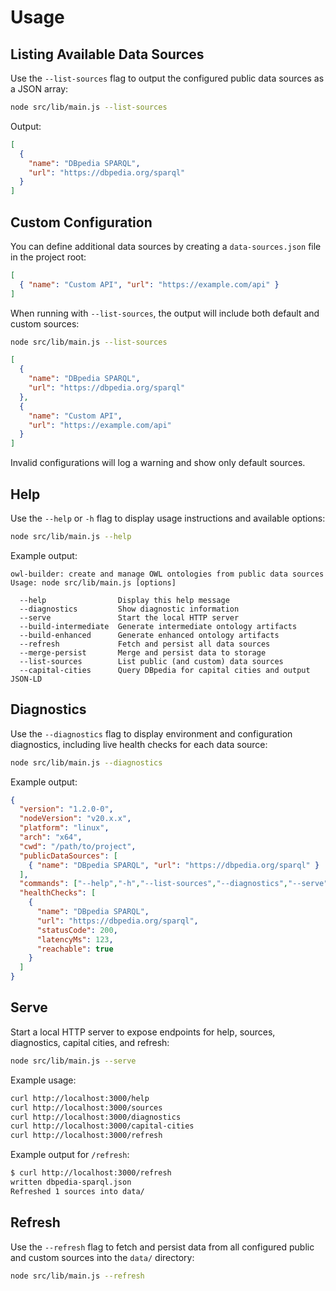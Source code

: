 # Usage

## Listing Available Data Sources

Use the `--list-sources` flag to output the configured public data sources as a JSON array:

```bash
node src/lib/main.js --list-sources
```

Output:

```json
[
  {
    "name": "DBpedia SPARQL",
    "url": "https://dbpedia.org/sparql"
  }
]
```

## Custom Configuration

You can define additional data sources by creating a `data-sources.json` file in the project root:

```json
[
  { "name": "Custom API", "url": "https://example.com/api" }
]
```

When running with `--list-sources`, the output will include both default and custom sources:

```bash
node src/lib/main.js --list-sources
```

```json
[
  {
    "name": "DBpedia SPARQL",
    "url": "https://dbpedia.org/sparql"
  },
  {
    "name": "Custom API",
    "url": "https://example.com/api"
  }
]
```

Invalid configurations will log a warning and show only default sources.

## Help

Use the `--help` or `-h` flag to display usage instructions and available options:

```bash
node src/lib/main.js --help
```

Example output:

```text
owl-builder: create and manage OWL ontologies from public data sources
Usage: node src/lib/main.js [options]

  --help                Display this help message
  --diagnostics         Show diagnostic information
  --serve               Start the local HTTP server
  --build-intermediate  Generate intermediate ontology artifacts
  --build-enhanced      Generate enhanced ontology artifacts
  --refresh             Fetch and persist all data sources
  --merge-persist       Merge and persist data to storage
  --list-sources        List public (and custom) data sources
  --capital-cities      Query DBpedia for capital cities and output JSON-LD
```

## Diagnostics

Use the `--diagnostics` flag to display environment and configuration diagnostics, including live health checks for each data source:

```bash
node src/lib/main.js --diagnostics
```

Example output:

```json
{
  "version": "1.2.0-0",
  "nodeVersion": "v20.x.x",
  "platform": "linux",
  "arch": "x64",
  "cwd": "/path/to/project",
  "publicDataSources": [
    { "name": "DBpedia SPARQL", "url": "https://dbpedia.org/sparql" }
  ],
  "commands": ["--help","-h","--list-sources","--diagnostics","--serve","--build-intermediate","--build-enhanced","--refresh","--merge-persist","--capital-cities"],
  "healthChecks": [
    {
      "name": "DBpedia SPARQL",
      "url": "https://dbpedia.org/sparql",
      "statusCode": 200,
      "latencyMs": 123,
      "reachable": true
    }
  ]
}
```

## Serve

Start a local HTTP server to expose endpoints for help, sources, diagnostics, capital cities, and refresh:

```bash
node src/lib/main.js --serve
```

Example usage:

```bash
curl http://localhost:3000/help
curl http://localhost:3000/sources
curl http://localhost:3000/diagnostics
curl http://localhost:3000/capital-cities
curl http://localhost:3000/refresh
```

Example output for `/refresh`:

```bash
$ curl http://localhost:3000/refresh
written dbpedia-sparql.json
Refreshed 1 sources into data/
```

## Refresh

Use the `--refresh` flag to fetch and persist data from all configured public and custom sources into the `data/` directory:

```bash
node src/lib/main.js --refresh
```